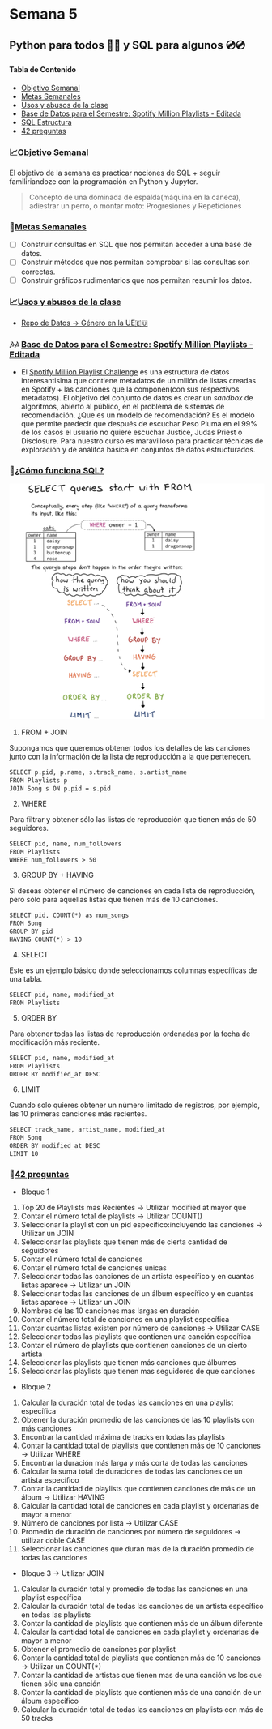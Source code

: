# Semana 5

## Python para todos 🐍🐍 y SQL para algunos 💿💿


#### Tabla de Contenido
- [Objetivo Semanal](#sección-1)
- [Metas Semanales](#sección-2)
- [Usos y abusos de la clase](#sección-3)
- [Base de Datos para el Semestre: Spotify Million Playlists - Editada](#sección-4)
- [SQL Estructura](#sección-5)
- [42 preguntas](#sección-6)


	
### 📈[Objetivo Semanal](#sección-1)

El objetivo de la semana es practicar nociones de SQL + seguir familiriandoze con la programación en Python y Jupyter.

> Concepto de una dominada de espalda(máquina en la caneca), adiestrar un perro, o montar moto: Progresiones y Repeticiones

### 📗[Metas Semanales](#sección-2)
 - [ ] Construir consultas en SQL que nos permitan acceder a una base de datos.
 - [ ] Construir métodos que nos permitan comprobar si las consultas son correctas.
 - [ ] Construir gráficos rudimentarios que nos permitan resumir los datos.

### 📈[Usos y abusos de la clase](#sección-3)
 -  [Repo de Datos -> Género en la UE🇪🇺](https://eige.europa.eu/gender-statistics/dgs)

 ### 🎶🎶 [Base de Datos para el Semestre: Spotify Million Playlists - Editada](#sección-4)
 - El [Spotify Million Playlist Challenge](https://research.atspotify.com/2020/09/the-million-playlist-dataset-remastered/) es una estructura de datos interesantisima que contiene metadatos de un millón de listas creadas en Spotify + las canciones que la componen(con sus respectivos metadatos). El objetivo del conjunto de datos es crear un _sandbox_ de algoritmos, abierto al público, en el problema de sistemas de recomendación. ¿Que es un modelo de recomendación? Es el modelo que permite predecir que después de escuchar Peso Pluma en el 99% de los casos el usuario no quiere escuchar Justice, Judas Priest o Disclosure. Para nuestro curso es maravilloso para practicar técnicas de exploración y de análitca básica en conjuntos de datos estructurados.


 ### 📗[¿Cómo funciona SQL?](#sección-5)
![alt text](image.png)

1. FROM + JOIN

Supongamos que queremos obtener todos los detalles de las canciones junto con la información de la lista de reproducción a la que pertenecen.


```
SELECT p.pid, p.name, s.track_name, s.artist_name
FROM Playlists p
JOIN Song s ON p.pid = s.pid
```

2. WHERE

Para filtrar y obtener sólo las listas de reproducción que tienen más de 50 seguidores.


```
SELECT pid, name, num_followers
FROM Playlists
WHERE num_followers > 50
```

3. GROUP BY + HAVING

Si deseas obtener el número de canciones en cada lista de reproducción, pero sólo para aquellas listas que tienen más de 10 canciones.

```
SELECT pid, COUNT(*) as num_songs
FROM Song
GROUP BY pid
HAVING COUNT(*) > 10
```

4. SELECT

Este es un ejemplo básico donde seleccionamos columnas específicas de una tabla.

```
SELECT pid, name, modified_at
FROM Playlists
```

5. ORDER BY

Para obtener todas las listas de reproducción ordenadas por la fecha de modificación más reciente.

```
SELECT pid, name, modified_at
FROM Playlists
ORDER BY modified_at DESC
```

6. LIMIT

Cuando solo quieres obtener un número limitado de registros, por ejemplo, las 10 primeras canciones más recientes.

```
SELECT track_name, artist_name, modified_at
FROM Song
ORDER BY modified_at DESC
LIMIT 10
```


 ### 📗[42 preguntas](#sección-6)
- Bloque 1
1. Top 20 de Playlists mas Recientes -> Utilizar modified at mayor que
2. Contar el número total de playlists -> Utilizar COUNT() 
3. Seleccionar la playlist con un pid específico:incluyendo las canciones -> Utilizar un JOIN
4. Seleccionar las playlists que tienen más de cierta cantidad de seguidores
5. Contar el número total de canciones
6. Contar el número total de canciones únicas
7. Seleccionar todas las canciones de un artista específico y en cuantas listas aparece -> Utilizar un JOIN
8. Seleccionar todas las canciones de un álbum específico y en cuantas listas aparece -> Utilizar un JOIN
9. Nombres de las 10 canciones mas largas en duración
10. Contar el número total de canciones en una playlist específica
11. Contar cuantas listas existen por número de canciones -> Utilizar CASE
12. Seleccionar todas las playlists que contienen una canción específica
13. Contar el número de playlists que contienen canciones de un cierto artista
14. Seleccionar las playlists que tienen más canciones que álbumes
15. Seleccionar las playlists que tienen mas seguidores de que canciones

- Bloque 2
1. Calcular la duración total de todas las canciones en una playlist específica
2. Obtener la duración promedio de las canciones de las 10 playlists con más canciones
3. Encontrar la cantidad máxima de tracks en todas las playlists
4. Contar la cantidad total de playlists que contienen más de 10 canciones -> Utilizar WHERE
5. Encontrar la duración más larga y más corta de todas las canciones
6. Calcular la suma total de duraciones de todas las canciones de un artista específico
7. Contar la cantidad de playlists que contienen canciones de más de un álbum -> Utilizar HAVING
8. Calcular la cantidad total de canciones en cada playlist y ordenarlas de mayor a menor
9. Número de canciones por lista -> Utilizar CASE
10. Promedio de duración de canciones por número de seguidores -> utilizar doble CASE
11. Seleccionar las canciones que duran más de la duración promedio de todas las canciones


- Bloque 3 -> Utilizar JOIN
1. Calcular la duración total y promedio de todas las canciones en una playlist específica
2. Calcular la duración total de todas las canciones de un artista específico en todas las playlists
3. Contar la cantidad de playlists que contienen más de un álbum diferente
4. Calcular la cantidad total de canciones en cada playlist y ordenarlas de mayor a menor
5. Obtener el promedio de canciones por playlist
6. Contar la cantidad total de playlists que contienen más de 10 canciones -> Utilizar un COUNT(*)
7. Contar la cantidad de artistas que tienen mas de una canción vs los que tienen sólo una canción
8. Contar la cantidad de playlists que contienen más de una canción de un álbum específico
9. Calcular la duración total de todas las canciones en playlists con más de 50 tracks





